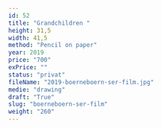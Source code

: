 ```yaml
---
id: 52
title: "Grandchildren "
height: 31,5
width: 41,5
method: "Pencil on paper"
year: 2019
price: "700"
exPrice: ""
status: "privat"
fileName: "2019-boerneboern-ser-film.jpg"
medie: "drawing"
draft: "True"
slug: "boerneboern-ser-film"
weight: "260"
---
```

